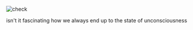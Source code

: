 ![check](https://wallpapercave.com/wp/wp7294446.png "Nihilism")

isn't it fascinating how we always end up to the state of unconsciousness
